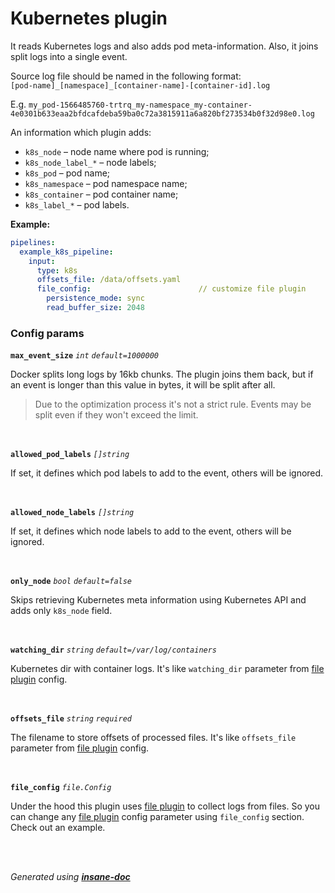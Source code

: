 # Kubernetes plugin
It reads Kubernetes logs and also adds pod meta-information. Also, it joins split logs into a single event.

Source log file should be named in the following format:<br> `[pod-name]_[namespace]_[container-name]-[container-id].log`

E.g. `my_pod-1566485760-trtrq_my-namespace_my-container-4e0301b633eaa2bfdcafdeba59ba0c72a3815911a6a820bf273534b0f32d98e0.log`

An information which plugin adds:
* `k8s_node` – node name where pod is running;
* `k8s_node_label_*` – node labels;
* `k8s_pod` – pod name;
* `k8s_namespace` – pod namespace name;
* `k8s_container` – pod container name;
* `k8s_label_*` – pod labels.

**Example:**
```yaml
pipelines:
  example_k8s_pipeline:
    input:
      type: k8s
      offsets_file: /data/offsets.yaml
      file_config:                        // customize file plugin 
        persistence_mode: sync
        read_buffer_size: 2048
```

### Config params
**`max_event_size`** *`int`* *`default=1000000`* 

Docker splits long logs by 16kb chunks. The plugin joins them back, but if an event is longer than this value in bytes, it will be split after all.
> Due to the optimization process it's not a strict rule. Events may be split even if they won't exceed the limit.

<br>

**`allowed_pod_labels`** *`[]string`* 

If set, it defines which pod labels to add to the event, others will be ignored.

<br>

**`allowed_node_labels`** *`[]string`* 

If set, it defines which node labels to add to the event, others will be ignored.

<br>

**`only_node`** *`bool`* *`default=false`* 

Skips retrieving Kubernetes meta information using Kubernetes API and adds only `k8s_node` field.

<br>

**`watching_dir`** *`string`* *`default=/var/log/containers`* 

Kubernetes dir with container logs. It's like `watching_dir` parameter from [file plugin](/plugin/input/file/README.md) config.

<br>

**`offsets_file`** *`string`* *`required`* 

The filename to store offsets of processed files. It's like `offsets_file` parameter from [file plugin](/plugin/input/file/README.md) config.

<br>

**`file_config`** *`file.Config`* 

Under the hood this plugin uses [file plugin](/plugin/input/file/README.md) to collect logs from files. So you can change any [file plugin](/plugin/input/file/README.md) config parameter using `file_config` section. Check out an example.

<br>


<br>*Generated using [__insane-doc__](https://github.com/vitkovskii/insane-doc)*
